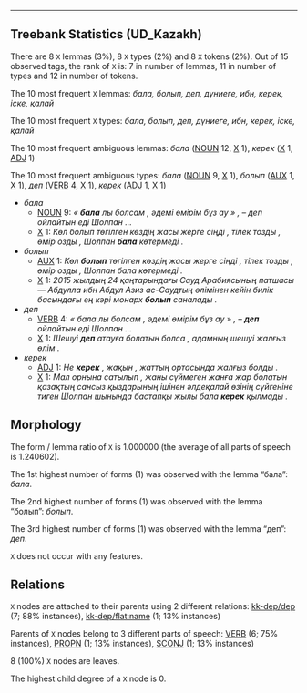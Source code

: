 

--------------------------------------------------------------------------------

## Treebank Statistics (UD_Kazakh)

There are 8 `X` lemmas (3%), 8 `X` types (2%) and 8 `X` tokens (2%).
Out of 15 observed tags, the rank of `X` is: 7 in number of lemmas, 11 in number of types and 12 in number of tokens.

The 10 most frequent `X` lemmas: <em>бала, болып, деп, дүниеге, ибн, керек, іске, қалай</em>

The 10 most frequent `X` types:  <em>бала, болып, деп, дүниеге, ибн, керек, іске, қалай</em>

The 10 most frequent ambiguous lemmas: <em>бала</em> ([NOUN]() 12, [X]() 1), <em>керек</em> ([X]() 1, [ADJ]() 1)

The 10 most frequent ambiguous types:  <em>бала</em> ([NOUN]() 9, [X]() 1), <em>болып</em> ([AUX]() 1, [X]() 1), <em>деп</em> ([VERB]() 4, [X]() 1), <em>керек</em> ([ADJ]() 1, [X]() 1)


* <em>бала</em>
  * [NOUN]() 9: <em>« <b>бала</b> лы болсам , әдемі өмірім бұз ау » , – деп ойлайтын еді Шолпан ...</em>
  * [X]() 1: <em>Көл болып төгілген көздің жасы жерге сіңді , тілек тозды , өмір озды , Шолпан <b>бала</b> көтермеді .</em>
* <em>болып</em>
  * [AUX]() 1: <em>Көл <b>болып</b> төгілген көздің жасы жерге сіңді , тілек тозды , өмір озды , Шолпан бала көтермеді .</em>
  * [X]() 1: <em>2015 жылдың 24 қаңтарындағы Сауд Арабиясының патшасы — Абдулла ибн Абдул Азиз ас-Саудтың өлімінен кейін билік басындағы ең кәрі монарх <b>болып</b> саналады .</em>
* <em>деп</em>
  * [VERB]() 4: <em>« бала лы болсам , әдемі өмірім бұз ау » , – <b>деп</b> ойлайтын еді Шолпан ...</em>
  * [X]() 1: <em>Шешуі <b>деп</b> атауға болатын болса , адамның шешуі жалғыз өлім .</em>
* <em>керек</em>
  * [ADJ]() 1: <em>Не <b>керек</b> , жақын , жаттың ортасында жалғыз болды .</em>
  * [X]() 1: <em>Мал орнына сатылып , жаны сүймеген жанға жар болатын қазақтың сансыз қыздарының ішінен әлдеқалай өзінің сүйгеніне тиген Шолпан шынында бастапқы жылы бала <b>керек</b> қылмады .</em>

## Morphology

The form / lemma ratio of `X` is 1.000000 (the average of all parts of speech is 1.240602).

The 1st highest number of forms (1) was observed with the lemma “бала”: <em>бала</em>.

The 2nd highest number of forms (1) was observed with the lemma “болып”: <em>болып</em>.

The 3rd highest number of forms (1) was observed with the lemma “деп”: <em>деп</em>.

`X` does not occur with any features.


## Relations

`X` nodes are attached to their parents using 2 different relations: [kk-dep/dep]() (7; 88% instances), [kk-dep/flat:name]() (1; 13% instances)

Parents of `X` nodes belong to 3 different parts of speech: [VERB]() (6; 75% instances), [PROPN]() (1; 13% instances), [SCONJ]() (1; 13% instances)

8 (100%) `X` nodes are leaves.

The highest child degree of a `X` node is 0.

